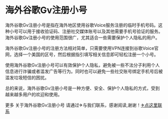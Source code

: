 # 海外谷歌Gv注册小号

海外谷歌Gv注册小号是指在海外地区使用谷歌Voice服务注册的临时手机号码。这种小号可以用于接收验证码、注册社交媒体账号以及其他需要手机号验证的服务。海外谷歌Gv注册小号的使用范围很广，尤其适合一些需要保护个人隐私的用户。

海外谷歌Gv注册小号的注册方法相对简单，只需要使用VPN连接到谷歌Voice官网，选择一个美国的区号，然后根据指引填写相关信息即可轻松注册一个小号。

使用海外谷歌Gv注册小号可以有效保护个人隐私，避免被一些不法分子利用个人信息进行诈骗或者滥发广告等行为。同时也可以避免一些社交账号绑定手机号后被滥发垃圾短信的困扰。

总的来说，海外谷歌Gv注册小号是一种方便、安全、保护个人隐私的方式，受到越来越多用户的欢迎和使用。

更多 关于海外谷歌Gv注册小号 请通过✈与我们联系，感谢阅读,谢谢！[✈点这里联系](https://c.k02.cc)